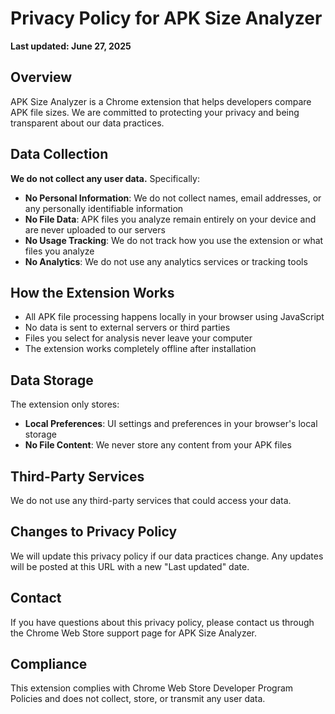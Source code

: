 # Privacy Policy for APK Size Analyzer

**Last updated: June 27, 2025**

## Overview

APK Size Analyzer is a Chrome extension that helps developers compare APK file sizes. We are committed to protecting your privacy and being transparent about our data practices.

## Data Collection

**We do not collect any user data.** Specifically:

- **No Personal Information**: We do not collect names, email addresses, or any personally identifiable information
- **No File Data**: APK files you analyze remain entirely on your device and are never uploaded to our servers
- **No Usage Tracking**: We do not track how you use the extension or what files you analyze
- **No Analytics**: We do not use any analytics services or tracking tools

## How the Extension Works

- All APK file processing happens locally in your browser using JavaScript
- No data is sent to external servers or third parties
- Files you select for analysis never leave your computer
- The extension works completely offline after installation

## Data Storage

The extension only stores:
- **Local Preferences**: UI settings and preferences in your browser's local storage
- **No File Content**: We never store any content from your APK files

## Third-Party Services

We do not use any third-party services that could access your data.

## Changes to Privacy Policy

We will update this privacy policy if our data practices change. Any updates will be posted at this URL with a new "Last updated" date.

## Contact

If you have questions about this privacy policy, please contact us through the Chrome Web Store support page for APK Size Analyzer.

## Compliance

This extension complies with Chrome Web Store Developer Program Policies and does not collect, store, or transmit any user data.
